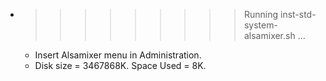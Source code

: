 * >>>>>>>>> Running inst-std-system-alsamixer.sh ...
  * Insert Alsamixer menu in Administration.
  * Disk size = 3467868K. Space Used = 8K.
